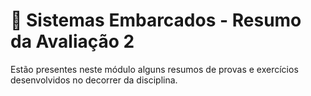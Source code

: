 # 	:bookmark_tabs: Sistemas Embarcados - Resumo da Avaliação 2
Estão presentes neste módulo alguns resumos de provas e exercícios desenvolvidos no decorrer da disciplina.

